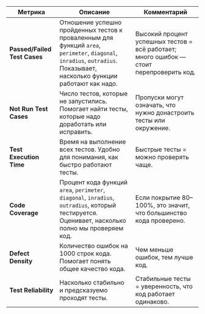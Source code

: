 | Метрика|Описание| Комментарий|
|-------------------------------|--------------------------------------------------------------------------------------------------|-----------------------------------------------------------------------------------------------|
| **Passed/Failed Test Cases**  | Отношение успешно пройденных тестов к проваленным для функций `area`, `perimeter`, `diagonal`, `inradius`, `outradius`. Показывает, насколько функции работают как надо. | Высокий процент успешных тестов = всё работает; много ошибок — стоит перепроверить код. |
| **Not Run Test Cases**        | Число тестов, которые не запустились. Помогает найти тесты, которые надо доработать или исправить. | Пропуски могут означать, что нужно донастроить тесты или окружение. |
| **Test Execution Time**       | Время на выполнение всех тестов. Удобно для понимания, как быстро работают тесты. | Быстрые тесты = можно проверять чаще. |
| **Code Coverage**             | Процент кода функций `area`, `perimeter`, `diagonal`, `inradius`, `outradius`, который тестируется. Оценивает, насколько полно мы проверяем код. | Если покрытие 80–100%, это значит, что большинство кода проверено. |
| **Defect Density**            | Количество ошибок на 1000 строк кода. Помогает понять общее качество кода. | Чем меньше ошибок, тем лучше код. |
| **Test Reliability**          | Насколько стабильно и предсказуемо проходят тесты. | Стабильные тесты = уверенность, что код работает одинаково. |
